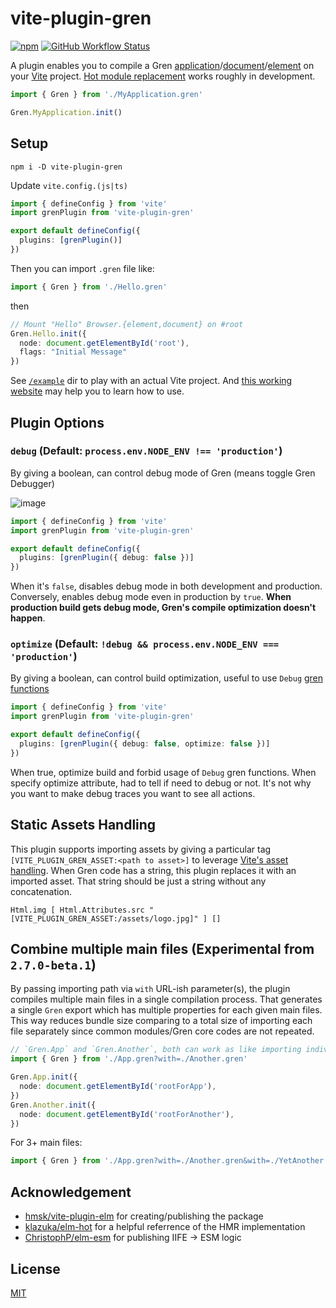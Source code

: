 # vite-plugin-gren

[![npm](https://img.shields.io/npm/v/vite-plugin-gren.svg?style=for-the-badge)](https://www.npmjs.com/package/vite-plugin-gren)
[![GitHub Workflow Status](https://img.shields.io/github/actions/workflow/status/gabriela-sartori/vite-plugin-gren/main.yml?branch=main&style=for-the-badge)](https://github.com/gabriela-sartori/vite-plugin-gren/actions/workflows/main.yml)

A plugin enables you to compile a Gren [application](https://packages.gren-lang.org/package/gren-lang/browser/version/3.0.0/module/Browser#application)/[document](https://packages.gren-lang.org/package/gren-lang/browser/version/3.0.0/module/Browser#document)/[element](https://packages.gren-lang.org/package/gren-lang/browser/version/3.0.0/module/Browser#element) on your [Vite](https://github.com/vitejs/vite) project. [Hot module replacement](https://vitejs.dev/guide/features.html#hot-module-replacement) works roughly in development.

```ts
import { Gren } from './MyApplication.gren'

Gren.MyApplication.init()
```

## Setup

```
npm i -D vite-plugin-gren
```

Update `vite.config.(js|ts)`

```ts
import { defineConfig } from 'vite'
import grenPlugin from 'vite-plugin-gren'

export default defineConfig({
  plugins: [grenPlugin()]
})
```

Then you can import `.gren` file like:

```ts
import { Gren } from './Hello.gren'
```

then

```ts
// Mount "Hello" Browser.{element,document} on #root
Gren.Hello.init({
  node: document.getElementById('root'),
  flags: "Initial Message"
})
```

See [`/example`](/example) dir to play with an actual Vite project. And [this working website](https://github.com/hmsk/hmsk.me) may help you to learn how to use.

## Plugin Options

### `debug` (Default: `process.env.NODE_ENV !== 'production'`)

By giving a boolean, can control debug mode of Gren (means toggle Gren Debugger)

![image](https://user-images.githubusercontent.com/85887/120060168-fd7d8600-c00a-11eb-86cd-4125fe06dc59.png)

```ts
import { defineConfig } from 'vite'
import grenPlugin from 'vite-plugin-gren'

export default defineConfig({
  plugins: [grenPlugin({ debug: false })]
})
```

When it's `false`, disables debug mode in both development and production. Conversely, enables debug mode even in production by `true`. **When production build gets debug mode, Gren's compile optimization doesn't happen**.

### `optimize` (Default: `!debug && process.env.NODE_ENV === 'production'`)

By giving a boolean, can control build optimization, useful to use `Debug` [gren functions](https://packages.gren-lang.org/package/gren-lang/core/version/4.0.1/module/Debug)

```ts
import { defineConfig } from 'vite'
import grenPlugin from 'vite-plugin-gren'

export default defineConfig({
  plugins: [grenPlugin({ debug: false, optimize: false })]
})
```

When true, optimize build and forbid usage of `Debug` gren functions.
When specify optimize attribute, had to tell if need to debug or not. It's not why you want to make debug traces you want to see all actions.

## Static Assets Handling

This plugin supports importing assets by giving a particular tag `[VITE_PLUGIN_GREN_ASSET:<path to asset>]` to leverage [Vite's asset handling](https://vitejs.dev/guide/assets.html#importing-asset-as-url).
When Gren code has a string, this plugin replaces it with an imported asset. That string should be just a string without any concatenation.

```gren
Html.img [ Html.Attributes.src "[VITE_PLUGIN_GREN_ASSET:/assets/logo.jpg]" ] []
```

## Combine multiple main files (Experimental from `2.7.0-beta.1`)

By passing importing path via `with` URL-ish parameter(s), the plugin compiles multiple main files in a single compilation process. That generates a single `Gren` export which has multiple properties for each given main files. This way reduces bundle size comparing to a total size of importing each file separately since common modules/Gren core codes are not repeated.

```ts
// `Gren.App` and `Gren.Another`, both can work as like importing individually.
import { Gren } from './App.gren?with=./Another.gren'

Gren.App.init({
  node: document.getElementById('rootForApp'),
})
Gren.Another.init({
  node: document.getElementById('rootForAnother'),
})
```

For 3+ main files:

```ts
import { Gren } from './App.gren?with=./Another.gren&with=./YetAnother.gren'
```

## Acknowledgement

- [hmsk/vite-plugin-elm](https://github.com/hmsk/vite-plugin-elm) for creating/publishing the package
- [klazuka/elm-hot](https://github.com/klazuka/elm-hot) for a helpful referrence of the HMR implementation
- [ChristophP/elm-esm](https://github.com/ChristophP/elm-esm/issues/2) for publishing IIFE -> ESM logic

## License

[MIT](/LICENSE)
